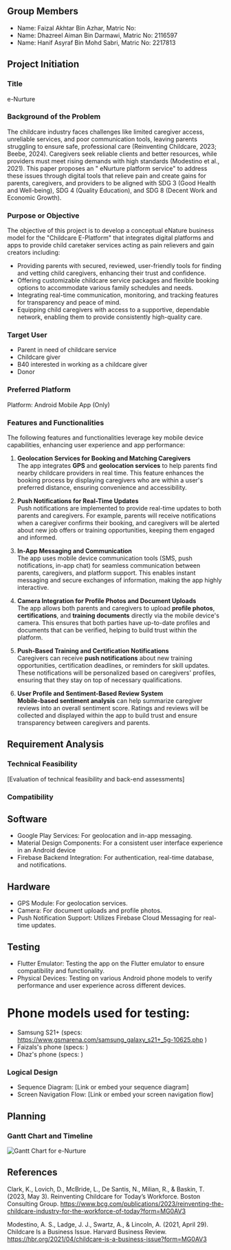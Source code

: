 ## Group Members
- Name: Faizal Akhtar Bin Azhar, Matric No: 
- Name: Dhazreel Aiman Bin Darmawi, Matric No: 2116597
- Name: Hanif Asyraf Bin Mohd Sabri, Matric No: 2217813

## Project Initiation
### Title
e-Nurture

### Background of the Problem
The childcare industry faces challenges like limited caregiver access, unreliable services, and poor communication tools, leaving parents struggling to ensure safe, professional care (Reinventing Childcare, 2023; Beebe, 2024). Caregivers seek reliable clients and better resources, while providers must meet rising demands with high standards (Modestino et al., 2021). This paper proposes an " eNurture platform service" to address these issues through digital tools that relieve pain and create gains for parents, caregivers, and providers to be aligned with SDG 3 (Good Health and Well-being), SDG 4 (Quality Education), and SDG 8 (Decent Work and Economic Growth).

### Purpose or Objective
The objective of this project is to develop a conceptual eNature business model for the "Childcare E-Platform" that integrates digital platforms and apps to provide child caretaker services acting as pain relievers and gain creators including:
- Providing parents with secured, reviewed, user-friendly tools for finding and vetting child caregivers, enhancing their trust and confidence. 
- Offering customizable childcare service packages and flexible booking options to accommodate various family schedules and needs. 
- Integrating real-time communication, monitoring, and tracking features for transparency and peace of mind. 
- Equipping child caregivers with access to a supportive, dependable network, enabling them to provide consistently high-quality care.

### Target User
- Parent in need of childcare service
- Childcare giver
- B40 interested in working as a childcare giver
- Donor

### Preferred Platform
Platform: Android Mobile App (Only)

### Features and Functionalities
The following features and functionalities leverage key mobile device capabilities, enhancing user experience and app performance:

1. **Geolocation Services for Booking and Matching Caregivers**  
   The app integrates **GPS** and **geolocation services** to help parents find nearby childcare providers in real time. This feature enhances the booking process by displaying caregivers who are within a user's preferred distance, ensuring convenience and accessibility.

2. **Push Notifications for Real-Time Updates**  
   Push notifications are implemented to provide real-time updates to both parents and caregivers. For example, parents will receive notifications when a caregiver confirms their booking, and caregivers will be alerted about new job offers or training opportunities, keeping them engaged and informed.

3. **In-App Messaging and Communication**  
   The app uses mobile device communication tools (SMS, push notifications, in-app chat) for seamless communication between parents, caregivers, and platform support. This enables instant messaging and secure exchanges of information, making the app highly interactive.

4. **Camera Integration for Profile Photos and Document Uploads**  
   The app allows both parents and caregivers to upload **profile photos**, **certifications**, and **training documents** directly via the mobile device's camera. This ensures that both parties have up-to-date profiles and documents that can be verified, helping to build trust within the platform.

5. **Push-Based Training and Certification Notifications**  
   Caregivers can receive **push notifications** about new training opportunities, certification deadlines, or reminders for skill updates. These notifications will be personalized based on caregivers' profiles, ensuring that they stay on top of necessary qualifications.

6. **User Profile and Sentiment-Based Review System**  
    **Mobile-based sentiment analysis** can help summarize caregiver reviews into an overall sentiment score. Ratings and reviews will be collected and displayed within the app to build trust and ensure transparency between caregivers and parents.

## Requirement Analysis
### Technical Feasibility
[Evaluation of technical feasibility and back-end assessments]

### Compatibility
## Software
- Google Play Services: For geolocation and in-app messaging.
- Material Design Components: For a consistent user interface experience in an Android device
- Firebase Backend Integration: For authentication, real-time database, and notifications.
## Hardware
- GPS Module: For geolocation services.
- Camera: For document uploads and profile photos.
- Push Notification Support: Utilizes Firebase Cloud Messaging for real-time updates.
## Testing
- Flutter Emulator: Testing the app on the Flutter emulator to ensure compatibility and functionality.
- Physical Devices: Testing on various Android phone models to verify performance and user experience across different devices.
# Phone models used for testing:
- Samsung S21+ (specs: https://www.gsmarena.com/samsung_galaxy_s21+_5g-10625.php )
- Faizals's phone (specs: )
- Dhaz's phone (specs: )

### Logical Design
- Sequence Diagram: [Link or embed your sequence diagram]
- Screen Navigation Flow: [Link or embed your screen navigation flow]

## Planning
### Gantt Chart and Timeline
![Gantt Chart for e-Nurture](https://drive.google.com/uc?export=view&id=13dtG3OyqcSJh5PsRyAOwc9_9JOam2BP2)

## References
Clark, K., Lovich, D., McBride, L., De Santis, N., Milian, R., & Baskin, T. (2023, May 3). Reinventing Childcare for Today’s Workforce. Boston Consulting Group. https://www.bcg.com/publications/2023/reinventing-the-childcare-industry-for-the-workforce-of-today?form=MG0AV3

Modestino, A. S., Ladge, J. J., Swartz, A., & Lincoln, A. (2021, April 29). Childcare Is a Business Issue. Harvard Business Review. https://hbr.org/2021/04/childcare-is-a-business-issue?form=MG0AV3